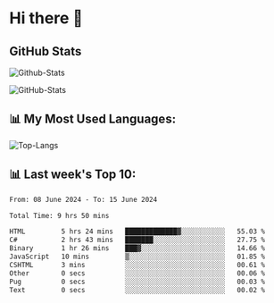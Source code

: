 # Hi there 👋

## GitHub Stats
![Github-Stats](https://github-readme-stats-sigma-five.vercel.app/api?username=ltorson&show_icons=true&theme=radical&count_private=true)

![GitHub-Stats](https://github-readme-stats.vercel.app/api/wakatime?username=LeeTorson&theme=synthwave&size_weight=0.5&count_weight=0.5&title_color=36F9F6&langs_count=10&count_private=true)

## 📊 My Most Used Languages:
![Top-Langs](https://github-readme-stats-sigma-five.vercel.app/api/top-langs/?username=LTorson&layout=compact&langs_count=10)


## 📊 Last week's Top 10:
<!--START_SECTION:waka-->

```txt
From: 08 June 2024 - To: 15 June 2024

Total Time: 9 hrs 50 mins

HTML         5 hrs 24 mins   █████████████▓░░░░░░░░░░░   55.03 %
C#           2 hrs 43 mins   ███████░░░░░░░░░░░░░░░░░░   27.75 %
Binary       1 hr 26 mins    ███▓░░░░░░░░░░░░░░░░░░░░░   14.66 %
JavaScript   10 mins         ▒░░░░░░░░░░░░░░░░░░░░░░░░   01.85 %
CSHTML       3 mins          ░░░░░░░░░░░░░░░░░░░░░░░░░   00.61 %
Other        0 secs          ░░░░░░░░░░░░░░░░░░░░░░░░░   00.06 %
Pug          0 secs          ░░░░░░░░░░░░░░░░░░░░░░░░░   00.03 %
Text         0 secs          ░░░░░░░░░░░░░░░░░░░░░░░░░   00.02 %
```

<!--END_SECTION:waka-->
